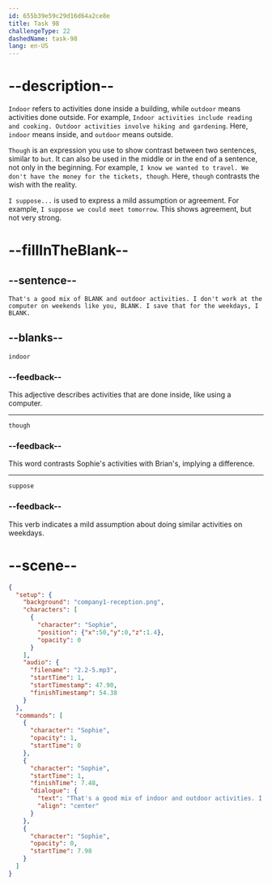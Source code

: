 ```yaml
---
id: 655b39e59c29d16d64a2ce8e
title: Task 98
challengeType: 22
dashedName: task-98
lang: en-US
---
```


<!-- (Audio) Sophie: That's a good mix of indoor and outdoor activities. I don't work at the computer on weekends like you, though. I save that for the weekdays, I suppose. -->

# --description--

`Indoor` refers to activities done inside a building, while `outdoor` means activities done outside. For example, `Indoor activities include reading and cooking. Outdoor activities involve hiking and gardening`. Here, `indoor` means inside, and `outdoor` means outside.

`Though` is an expression you use to show contrast between two sentences, similar to `but`. It can also be used in the middle or in the end of a sentence, not only in the beginning. For example, `I know we wanted to travel. We don't have the money for the tickets, though`. Here, `though` contrasts the wish with the reality.

`I suppose...` is used to express a mild assumption or agreement. For example, `I suppose we could meet tomorrow`. This shows agreement, but not very strong.

# --fillInTheBlank--

## --sentence--

`That's a good mix of BLANK and outdoor activities. I don't work at the computer on weekends like you, BLANK. I save that for the weekdays, I BLANK.`

## --blanks--

`indoor`

### --feedback--

This adjective describes activities that are done inside, like using a computer.

---

`though`

### --feedback--

This word contrasts Sophie's activities with Brian's, implying a difference.

---

`suppose`

### --feedback--

This verb indicates a mild assumption about doing similar activities on weekdays.

# --scene--

```json
{
  "setup": {
    "background": "company1-reception.png",
    "characters": [
      {
        "character": "Sophie",
        "position": {"x":50,"y":0,"z":1.4},
        "opacity": 0
      }
    ],
    "audio": {
      "filename": "2.2-5.mp3",
      "startTime": 1,
      "startTimestamp": 47.90,
      "finishTimestamp": 54.38
    }
  },
  "commands": [
    {
      "character": "Sophie",
      "opacity": 1,
      "startTime": 0
    },
    {
      "character": "Sophie",
      "startTime": 1,
      "finishTime": 7.48,
      "dialogue": {
        "text": "That's a good mix of indoor and outdoor activities. I don't work at the computer on weekends like you, though. I save that for the weekdays, I suppose.",
        "align": "center"
      }
    },
    {
      "character": "Sophie",
      "opacity": 0,
      "startTime": 7.98
    }
  ]
}
```
